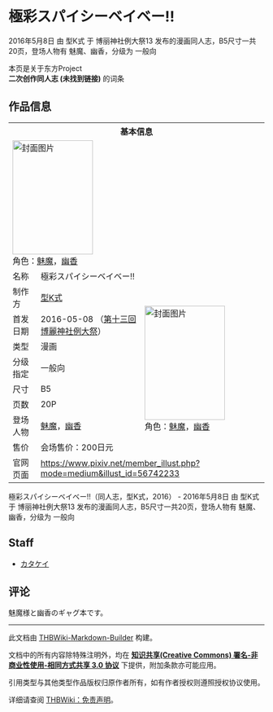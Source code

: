 # 極彩スパイシーベイベー!!

<!-- source html: G:\repos\THBWiki-Markdown-Builder\THBWikiMarkdown\Temp\main\d\d5\ns0%3A%E6%A5%B5%E5%BD%A9%E3%82%B9%E3%83%91%E3%82%A4%E3%82%B7%E3%83%BC%E3%83%99%E3%82%A4%E3%83%99%E3%83%BC%21%21.html -->

2016年5月8日 由 型K式 于 博丽神社例大祭13 发布的漫画同人志，B5尺寸一共20页，登场人物有 魅魔、幽香，分级为 一般向

本页是关于东方Project  
 **二次创作同人志 (未找到链接)** 的词条

## 作品信息

<table><tbody><tr><th colspan="3">基本信息</th></tr><tr><td class="cover-artwork-mobile" colspan="2"><a href="./文件-極彩スパイシーベイベー!!封面.jpg.md" class="image" title="封面图片"><img alt="封面图片" src="https://upload.thwiki.cc/thumb/d/d3/%E6%A5%B5%E5%BD%A9%E3%82%B9%E3%83%91%E3%82%A4%E3%82%B7%E3%83%BC%E3%83%99%E3%82%A4%E3%83%99%E3%83%BC%21%21%E5%B0%81%E9%9D%A2.jpg/158px-%E6%A5%B5%E5%BD%A9%E3%82%B9%E3%83%91%E3%82%A4%E3%82%B7%E3%83%BC%E3%83%99%E3%82%A4%E3%83%99%E3%83%BC%21%21%E5%B0%81%E9%9D%A2.jpg" decoding="async" loading="lazy" width="158" height="224" srcset="https://upload.thwiki.cc/thumb/d/d3/%E6%A5%B5%E5%BD%A9%E3%82%B9%E3%83%91%E3%82%A4%E3%82%B7%E3%83%BC%E3%83%99%E3%82%A4%E3%83%99%E3%83%BC%21%21%E5%B0%81%E9%9D%A2.jpg/236px-%E6%A5%B5%E5%BD%A9%E3%82%B9%E3%83%91%E3%82%A4%E3%82%B7%E3%83%BC%E3%83%99%E3%82%A4%E3%83%99%E3%83%BC%21%21%E5%B0%81%E9%9D%A2.jpg 1.5x, https://upload.thwiki.cc/thumb/d/d3/%E6%A5%B5%E5%BD%A9%E3%82%B9%E3%83%91%E3%82%A4%E3%82%B7%E3%83%BC%E3%83%99%E3%82%A4%E3%83%99%E3%83%BC%21%21%E5%B0%81%E9%9D%A2.jpg/315px-%E6%A5%B5%E5%BD%A9%E3%82%B9%E3%83%91%E3%82%A4%E3%82%B7%E3%83%BC%E3%83%99%E3%82%A4%E3%83%99%E3%83%BC%21%21%E5%B0%81%E9%9D%A2.jpg 2x" data-file-width="704" data-file-height="1000"></a><div class="cover-char">角色：<a href="./魅魔.md" title="魅魔">魅魔</a>，<a href="./幽香.md" title="幽香">幽香</a></div></td>
</tr><tr><td class="label">名称</td><td colspan="2"> 極彩スパイシーベイベー!! </td></tr><tr><td class="label">制作方</td><td><a href="./型K式.md" title="型K式">型K式</a></td><td class="cover-artwork" rowspan="8" style="min-width:224px;"><a href="./文件-極彩スパイシーベイベー!!封面.jpg.md" class="image" title="封面图片"><img alt="封面图片" src="https://upload.thwiki.cc/thumb/d/d3/%E6%A5%B5%E5%BD%A9%E3%82%B9%E3%83%91%E3%82%A4%E3%82%B7%E3%83%BC%E3%83%99%E3%82%A4%E3%83%99%E3%83%BC%21%21%E5%B0%81%E9%9D%A2.jpg/158px-%E6%A5%B5%E5%BD%A9%E3%82%B9%E3%83%91%E3%82%A4%E3%82%B7%E3%83%BC%E3%83%99%E3%82%A4%E3%83%99%E3%83%BC%21%21%E5%B0%81%E9%9D%A2.jpg" decoding="async" loading="lazy" width="158" height="224" srcset="https://upload.thwiki.cc/thumb/d/d3/%E6%A5%B5%E5%BD%A9%E3%82%B9%E3%83%91%E3%82%A4%E3%82%B7%E3%83%BC%E3%83%99%E3%82%A4%E3%83%99%E3%83%BC%21%21%E5%B0%81%E9%9D%A2.jpg/236px-%E6%A5%B5%E5%BD%A9%E3%82%B9%E3%83%91%E3%82%A4%E3%82%B7%E3%83%BC%E3%83%99%E3%82%A4%E3%83%99%E3%83%BC%21%21%E5%B0%81%E9%9D%A2.jpg 1.5x, https://upload.thwiki.cc/thumb/d/d3/%E6%A5%B5%E5%BD%A9%E3%82%B9%E3%83%91%E3%82%A4%E3%82%B7%E3%83%BC%E3%83%99%E3%82%A4%E3%83%99%E3%83%BC%21%21%E5%B0%81%E9%9D%A2.jpg/315px-%E6%A5%B5%E5%BD%A9%E3%82%B9%E3%83%91%E3%82%A4%E3%82%B7%E3%83%BC%E3%83%99%E3%82%A4%E3%83%99%E3%83%BC%21%21%E5%B0%81%E9%9D%A2.jpg 2x" data-file-width="704" data-file-height="1000"></a><div class="cover-char">角色：<a href="./魅魔.md" title="魅魔">魅魔</a>，<a href="./幽香.md" title="幽香">幽香</a></div></td>
</tr><tr><td class="label">首发日期</td><td>2016-05-08&#160;（<a href="/展会作品列表?e=%E5%8D%9A%E4%B8%BD%E7%A5%9E%E7%A4%BE%E4%BE%8B%E5%A4%A7%E7%A5%AD%2313">第十三回 博麗神社例大祭</a>）</td></tr><tr><td class="label">类型</td><td>漫画</td></tr><tr><td class="label">分级指定</td><td>一般向</td></tr><tr><td class="label">尺寸</td><td>B5</td></tr><tr><td class="label">页数</td><td>20P</td></tr><tr><td class="label">登场人物</td><td><a href="./魅魔.md" title="魅魔">魅魔</a>，<a href="./幽香.md" title="幽香">幽香</a></td></tr><tr><td class="label">售价</td><td>会场售价：200日元</td></tr>
<tr><td class="label">官网页面</td><td colspan="2"><a rel="nofollow" class="external free" href="https://www.pixiv.net/member_illust.php?mode=medium&amp;illust_id=56742233">https://www.pixiv.net/member_illust.php?mode=medium&amp;illust_id=56742233</a></td></tr></tbody></table>

極彩スパイシーベイベー!!（同人志，型K式，2016） - 2016年5月8日 由 型K式 于 博丽神社例大祭13 发布的漫画同人志，B5尺寸一共20页，登场人物有 魅魔、幽香，分级为 一般向

## Staff
- [カタケイ](./カタケイ.md)


## 评论
  
魅魔様と幽香のギャグ本です。
  
  
  

  





---

此文档由 [THBWiki-Markdown-Builder](https://github.com/Delsin-Yu/THBWiki-Markdown-Builder) 构建。

文档中的所有内容除特殊注明外，均在 [**知识共享(Creative Commons) 署名-非商业性使用-相同方式共享 3.0 协议**](https://creativecommons.org/licenses/by-sa/3.0/deed.zh-hans) 下提供，附加条款亦可能应用。

引用类型与其他类型作品版权归原作者所有，如有作者授权则遵照授权协议使用。

详细请查阅 [THBWiki：免责声明](https://thbwiki.cc/THBWiki:%E5%85%8D%E8%B4%A3%E5%A3%B0%E6%98%8E)。

